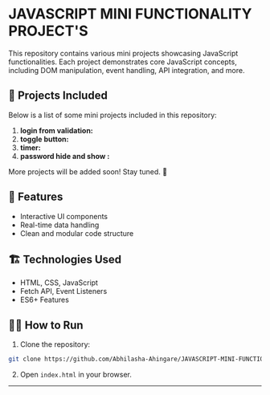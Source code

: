 # JAVASCRIPT MINI FUNCTIONALITY PROJECT'S

This repository contains various mini projects showcasing JavaScript functionalities. Each project demonstrates core JavaScript concepts, including DOM manipulation, event handling, API integration, and more.

## 🚀 Projects Included

Below is a list of some mini projects included in this repository:

1. **login from validation:**
2. **toggle button:**
3. **timer:**
4. **password hide and show :**

More projects will be added soon! Stay tuned. 🎉

## 🚀 **Features**
- Interactive UI components  
- Real-time data handling  
- Clean and modular code structure  

## 🏗️ **Technologies Used**
- HTML, CSS, JavaScript  
- Fetch API, Event Listeners  
- ES6+ Features  

## 🏃‍♂️ **How to Run**
1. Clone the repository:
```bash
git clone https://github.com/Abhilasha-Ahingare/JAVASCRIPT-MINI-FUNCTIONALITY-PROJECT-S.git
```
2. Open `index.html` in your browser.

---
